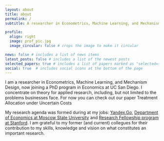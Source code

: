 ```yaml
---
layout: about
title: about
permalink: /
subtitle: A researcher in Econometrics, Machine Learning, and Mechanism Design

profile:
  align: right
  image: prof_pic.jpg
  image_circular: false # crops the image to make it circular

news: false # includes a list of news items
latest_posts: false # includes a list of the newest posts
selected_papers: true # includes a list of papers marked as "selected={true}"
social: true  # includes social icons at the bottom of the page
---
```


I am a researcher in Econometrics, Machine Learning, and Mechanism Design, now joining a PhD program in Economics at UC San Diego. I concentrate on theory for applied research, including, but not limited to the problems businesses face. For now you can check out our paper Treatment Allocation under Uncertain Costs

My research agenda was formed during at my jobs: <a href='https://go.yandex/'>Yandex.Go</a>, <a href='http://econ.msu.ru/'>Department of Economics at Moscow State University</a> and <a href='https://www.gsb.stanford.edu/programs/research-fellows'>Research Fellowship program at Stanford</a>. I am grateful to my former (and current) collegues for their contribution to my skills, knowledge and vision on what constitutes an important research.
